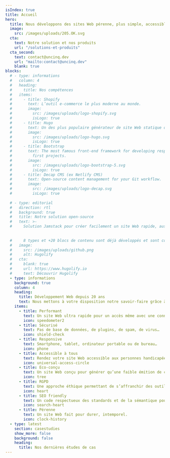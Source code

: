 ```yaml
---
isIndex: true
title: Accueil
hero:
  title: Nous développons des sites Web pérenne, plus simple, accessible à tous et à faible émission de carbone
  image:
    src: /images/uploads/205.OK.svg
  cta:
    text: Notre solution et nos produits
    url: "/solutions-et-produits"
  cta_second:
    text: contact@uncinq.dev
    url: "mailto:contact@uncinq.dev"
    blank: true
blocks:
  # - type: informations
  #   column: 4
  #   heading:
  #     title: Nos compétences
  #   items:
  #     - title: Shopify
  #       text: L’outil e-commerce le plus moderne au monde.
  #       image:
  #         src: /images/uploads/logo-shopify.svg
  #         isLogo: true
  #     - title: Hugo
  #       text: Un des plus populaire générateur de site Web statique open-source.
  #       image:
  #         src: /images/uploads/logo-hugo.svg
  #         isLogo: true
  #     - title: Bootstrap
  #       text: The most famous front-end framework for developing responsive and mobile
  #         first projects.
  #       image:
  #         src: /images/uploads/logo-bootstrap-5.svg
  #         isLogo: true
  #     - title: Decap CMS (ex Netlify CMS)
  #       text: Open-source content management for your Git workflow.
  #       image:
  #         src: /images/uploads/logo-decap.svg
  #         isLogo: true
        
  # - type: editorial
  #   direction: rtl
  #   background: true
  #   title: Notre solution open-source
  #   text: >-
  #     Solution Jamstack pour créer facilement un site Web rapide, aussi accessible que possible et à faible émission de carbone. Tout en ayant un espace admin dédié et simplifié.
    
      
  #     8 types et +20 blocs de contenu sont déjà développés et sont conçus de manière atomique pour permettre une personnalisation rapide. 
  #   image:
  #     src: /images/uploads/github.png
  #     alt: Hugolify
  #   cta:
  #     blank: true
  #     url: https://www.hugolify.io
  #     text: Découvrir Hugolify
  - type: informations
    background: true
    column: 4
    heading:
      title: Développement Web depuis 20 ans
      text: Nous mettons à votre disposition notre savoir-faire grâce à notre solution Hugolify.
    items:
      - title: Performant
        text: Un site Web ultra rapide pour un accès même avec une connexion faible.
        icon: speedometer2
      - title: Sécurisé
        text: Pas de base de données, de plugins, de spam, de virus…
        icon: shield-check
      - title: Responsive
        text: Smartphone, tablet, ordinateur portable ou de bureau…
        icon: phone
      - title: Accessible à tous
        text: Rendez votre site Web accessible aux personnes handicapées.
        icon: universal-access-circle
      - title: Eco-conçu
        text: Un site Web conçu pour générer qu’une faible émition de carbone.
        icon: tree
      - title: RGPD
        text: Une approche éthique permettant de s’affranchir des outils Google comme Maps, Fonts ou Analytics.
        icon: heart
      - title: SEO friendly
        text: Un code respectueux des standards et de la sémantique pour un réferencement naturel optimisé.
        icon: search-heart
      - title: Pérenne
        text: Un site Web fait pour durer, intemporel.
        icon: clock-history
  - type: latest
    section: casestudies
    show_more: false
    background: false
    heading: 
      title: Nos dernières études de cas
---
```

